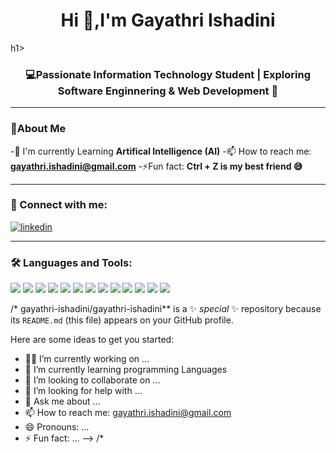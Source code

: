 <h1 align="center"> Hi 👋,I'm Gayathri Ishadini</h1>h1>
<h3 align="center">💻Passionate Information Technology Student | Exploring Software Enginnering & Web Development 🚀</h3>
  
---
### 🌱About Me
 -🌱 I'm currently Learning **Artifical Intelligence (AI)**
 -📫 How to reach me:
 **gayathri.ishadini@gmail.com**
 -⚡Fun fact: **Ctrl + Z is my best friend 😅**

 ---
 ### 🔗 Connect with me:
 <p align="left">
 <a
   href="https://www.linkedin.com/in/gayathri-ishadini-387358367?utm_source=share&utm_campaign=share_via&utm_content=profile&utm_medium=android_app"target="blank">
<img align="center"
src="C:\Users\LM\Desktop\Final Year LMS projects"alt="linkedin"/> 
 </a>
 </p>

 ---
 ### 🛠️ Languages and Tools:
 <p align="left">
 <img src="https://img.shields.io/badge/Node.js-339933?style=for-the-badge&logo=nodedotjs&logoColor=white
https://img.shields.io/badge/C-00599C?style=for-the-badge&logo=c&logoColor=white"/>
  <img src="https://img.shields.io/badge/C++-00599C?style=for-the-badge&logo=cplusplus&logoColor=white"/>
  <img src="https://img.shields.io/badge/Java-red?style=for-the-badge&logo=java&logoColor=white"/>
  <img src="https://img.shields.io/badge/Python-3776AB?style=for-the-badge&logo=python&logoColor=white"/>
  <img src="https://img.shields.io/badge/JavaScript-F7DF1E?style=for-the-badge&logo=javascript&logoColor=black"/>
  <img src="https://img.shields.io/badge/HTML5-E34F26?style=for-the-badge&logo=html5&logoColor=white"/>
  <img src="https://img.shields.io/badge/CSS3-1572B6?style=for-the-badge&logo=css3&logoColor=white"/>
  <img src="https://img.shields.io/badge/React-20232A?style=for-the-badge&logo=react&logoColor=61DAFB"/>
  <img src="https://img.shields.io/badge/Node.js-339933?style=for-the-badge&logo=nodedotjs&logoColor=white"/>
  <img src="https://img.shields.io/badge/Express.js-000000?style=for-the-badge&logo=express&logoColor=white"/>
  <img src="https://img.shields.io/badge/MySQL-4479A1?style=for-the-badge&logo=mysql&logoColor=white"/>
  <img src="https://img.shields.io/badge/MongoDB-47A248?style=for-the-badge&logo=mongodb&logoColor=white"/>
  <img src="https://img.shields.io/badge/Docker-2496ED?style=for-the-badge&logo=docker&logoColor=white"/>
</p>
























   
/*
gayathri-ishadini/gayathri-ishadini** is a ✨ _special_ ✨ repository because its `README.md` (this file) appears on your GitHub profile.

Here are some ideas to get you started:

- 🧑‍💻 I’m currently working on ...
- 🌱 I’m currently learning programming Languages
- 👯 I’m looking to collaborate on ...
- 🤔 I’m looking for help with ...
- 💬 Ask me about ...
- 📫 How to reach me:
      gayathri.ishadini@gmail.com
- 😄 Pronouns: ...
- ⚡ Fun fact: ...
-->
  /*
